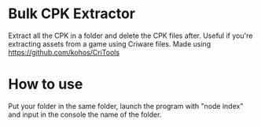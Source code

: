 # Bulk CPK Extractor

Extract all the CPK in a folder and delete the CPK files after. Useful if you're extracting assets from a game using Criware files.
Made using https://github.com/kohos/CriTools 

# How to use 

Put your folder in the same folder, launch the program with "node index" and input in the console the name of the folder.

